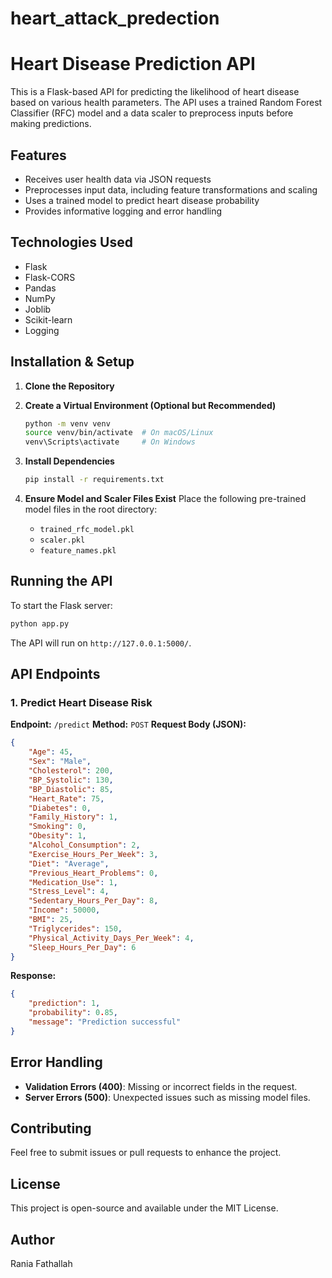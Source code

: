 # heart_attack_predection
# Heart Disease Prediction API

This is a Flask-based API for predicting the likelihood of heart disease based on various health parameters. The API uses a trained Random Forest Classifier (RFC) model and a data scaler to preprocess inputs before making predictions.

## Features
- Receives user health data via JSON requests
- Preprocesses input data, including feature transformations and scaling
- Uses a trained model to predict heart disease probability
- Provides informative logging and error handling

## Technologies Used
- Flask
- Flask-CORS
- Pandas
- NumPy
- Joblib
- Scikit-learn
- Logging

## Installation & Setup

1. **Clone the Repository**

2. **Create a Virtual Environment (Optional but Recommended)**
   ```bash
   python -m venv venv
   source venv/bin/activate  # On macOS/Linux
   venv\Scripts\activate     # On Windows
   ```

3. **Install Dependencies**
   ```bash
   pip install -r requirements.txt
   ```

4. **Ensure Model and Scaler Files Exist**
   Place the following pre-trained model files in the root directory:
   - `trained_rfc_model.pkl`
   - `scaler.pkl`
   - `feature_names.pkl`

## Running the API

To start the Flask server:
```bash
python app.py
```
The API will run on `http://127.0.0.1:5000/`.

## API Endpoints

### 1. Predict Heart Disease Risk
**Endpoint:** `/predict`
**Method:** `POST`
**Request Body (JSON):**
```json
{
    "Age": 45,
    "Sex": "Male",
    "Cholesterol": 200,
    "BP_Systolic": 130,
    "BP_Diastolic": 85,
    "Heart_Rate": 75,
    "Diabetes": 0,
    "Family_History": 1,
    "Smoking": 0,
    "Obesity": 1,
    "Alcohol_Consumption": 2,
    "Exercise_Hours_Per_Week": 3,
    "Diet": "Average",
    "Previous_Heart_Problems": 0,
    "Medication_Use": 1,
    "Stress_Level": 4,
    "Sedentary_Hours_Per_Day": 8,
    "Income": 50000,
    "BMI": 25,
    "Triglycerides": 150,
    "Physical_Activity_Days_Per_Week": 4,
    "Sleep_Hours_Per_Day": 6
}
```

**Response:**
```json
{
    "prediction": 1,
    "probability": 0.85,
    "message": "Prediction successful"
}
```

## Error Handling
- **Validation Errors (400)**: Missing or incorrect fields in the request.
- **Server Errors (500)**: Unexpected issues such as missing model files.

## Contributing
Feel free to submit issues or pull requests to enhance the project.

## License
This project is open-source and available under the MIT License.

## Author
Rania Fathallah 




